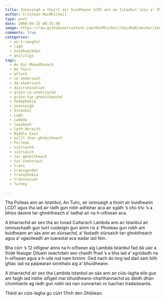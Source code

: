 ```yaml
---
title: Ionnsaigh a thoirt air buidheann LCDT ann an Istanbul leis a’ Phoileas
author: Crìstean MacMhìcheil
type: post
date: 2008-04-15 08:35:40
image: https://raw.githubusercontent.com/MacMhicheil/GeidhUK/master/images/2008-04-15-ionnsaigh-a-thoirt-air-buidheann-lcdt-ann-an-istanbul-leis-a-phoileas.jpg
comments: true
categories:
  - an-t-saoghal
  - lagh
  - naidheachdan
  - poilitigs
tags:
  - An Ear Mheadhanach
  - An Tuirc
  - attack
  - co-sheòrsach
  - dà-sheòrsach
  - discrimination
  - gràin-co-sheòrsachd
  - gràin-tar-ghnèitheachd
  - homophobia
  - ionnsaigh
  - Istanbul
  - Lagh
  - Lambda
  - leasbach
  - leth-bhreith
  - Middle East
  - oillt thar-ghnèitheach
  - Poileas
  - siùrsachd
  - siùrsaich
  - tar-ghnèitheach
  - tar-sheòrsach
  - trans
  - transgender
  - transphobia
  - transsexual
  - Turkey

---
```

Tha Poileas ann an Istanbul, An Tuirc, air ionnsaigh a thoirt air buidheann LCDT agus tha iad air ràdh gun robh adhbhar aca air sgàth &#8217;s cho tric &#8217;s a bhios daoine tar-ghnèitheach a&#8217; tadhal air na h-oifisean aca.

<!--more-->

A bharrachd air seo tha an Ionad Cultarach Lambda ann an Istanbul air ionnsachadh gun tuirt cuideigin gun ainm ris a&#8217; Phoileas gun robh am buidheann an sàs ann an siùrsachd, a&#8217; fastadh siùrsaich tar-ghnèitheach agus a&#8217; sgaoileadh an tuarastal aca eadar iad fèin.

Bha còrr &#8217;s 12 oifigear anns na h-oifisean aig Lambda Istanbul fad dà uair a thìde feasgar Diluain seachdain seo chaidh fhad &#8217;s a bha iad a&#8217; sgrùdadh na h-oifisean agus a h-uile rud nam broinn. Ged nach do lorg iad dad sam bith ghlac iad na pàipearan ionmhais aig a&#8217; bhuidheann.

A bharrachd air seo tha Lambda Istanbul an sàs ann an cùis-lagha eile gus am faigh iad inbhe oifigeil mar bhuidheann-charthannachd as dèidh dhan chomhairle ag ràdh gun robh iad nan cunnartan ro luachan tradaiseanta.

Thèid an cùis-lagha gu cùirt 17mh den Ghiblean.
